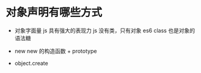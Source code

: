 # 对象声明有哪些方式
- 对象字面量 js 具有强大的表现力
  js 没有类，只有对象 es6 class 也是对象的语法糖

- new 
  new 的构造函数  + prototype
- object.create
